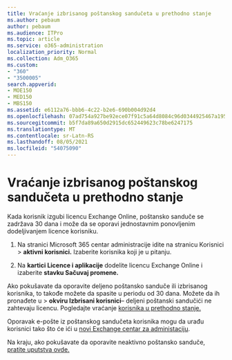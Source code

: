 ```yaml
---
title: Vraćanje izbrisanog poštanskog sandučeta u prethodno stanje
ms.author: pebaum
author: pebaum
ms.audience: ITPro
ms.topic: article
ms.service: o365-administration
localization_priority: Normal
ms.collection: Adm_O365
ms.custom:
- "360"
- "3500005"
search.appverid:
- MOE150
- MED150
- MBS150
ms.assetid: e6112a76-bbb6-4c22-b2e6-690b004d92d4
ms.openlocfilehash: 07ad754a927be92ece07f91c5a64d8084c96d0344925467a195033bdd3f445ac
ms.sourcegitcommit: b5f7da89a650d2915dc652449623c78be6247175
ms.translationtype: MT
ms.contentlocale: sr-Latn-RS
ms.lasthandoff: 08/05/2021
ms.locfileid: "54075090"
---
```

# <a name="restore-a-deleted-mailbox"></a>Vraćanje izbrisanog poštanskog sandučeta u prethodno stanje

Kada korisnik izgubi licencu Exchange Online, poštansko sanduče se zadržava 30 dana i može da se oporavi jednostavnim ponovljenim dodeljivanjem licence korisniku.
  
1. Na stranici Microsoft 365 centar administracije idite na  stranicu Korisnici \> **aktivni korisnici.** Izaberite korisnika koji je u pitanju.

2. Na **kartici Licence i aplikacije** dodelite licencu Exchange Online i izaberite **stavku Sačuvaj promene.**

Ako pokušavate da oporavite deljeno poštansko sanduče ili izbrisanog korisnika, to takođe možete da spasite u periodu od 30 dana. Možete da ih  pronađete u \> **okviru Izbrisani korisnici**– deljeni poštanski sandučići ne zahtevaju licencu. Pogledajte vraćanje [korisnika u prethodno stanje.](https://docs.microsoft.com/microsoft-365/admin/add-users/restore-user)

Oporavak e-pošte iz poštanskog sandučeta korisnika mogu da urađu korisnici tako što će ići u [novi Exchange centar za administaciju](https://techcommunity.microsoft.com/t5/exchange-team-blog/a-new-recoverableitems-experience-comes-to-exchange-online/ba-p/1505353).

Na kraju, ako pokušavate da oporavite neaktivno poštansko sanduče, [pratite uputstva ovde.](https://docs.microsoft.com/microsoft-365/compliance/recover-an-inactive-mailbox)
  
